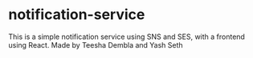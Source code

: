 # notification-service
This is a simple notification service using SNS and SES, with a frontend using React.
Made by Teesha Dembla and Yash Seth

